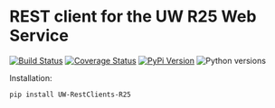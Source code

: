 # REST client for the UW R25 Web Service

[![Build Status](https://github.com/uw-it-aca/uw-restclients-r25/workflows/tests/badge.svg?branch=main)](https://github.com/uw-it-aca/uw-restclients-r25/actions)
[![Coverage Status](https://coveralls.io/repos/uw-it-aca/uw-restclients-r25/badge.svg?branch=main)](https://coveralls.io/r/uw-it-aca/uw-restclients-r25?branch=main)
[![PyPi Version](https://img.shields.io/pypi/v/uw-restclients-r25.svg)](https://pypi.python.org/pypi/uw-restclients-r25)
![Python versions](https://img.shields.io/pypi/pyversions/uw-restclients-r25.svg)


Installation:

    pip install UW-RestClients-R25
